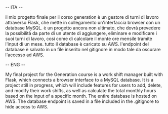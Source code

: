 -- ITA --

il mio progetto finale per il corso generation è un gestore di turni di lavoro attraverso Flask, che mette in collegamento un'interfaccia browser con un database MySQL. è un progetto ancora non ultimato, che dovrà prevedere la possibilità da parte di un utente di aggiungere, eliminare e modificare i suoi turni di lavoro, così come di calcolare il monte ore mensile tramite l'input di un mese. tutto il database è caricato su AWS. l'endpoint del database è salvato in un file inserito nel gitignore in modo tale da oscurare l'accesso ad AWS.

 -- ENG --

My final project for the Generation course is a work shift manager built with Flask, which connects a browser interface to a MySQL database. It is a project still in progress, which will include features for users to add, delete, and modify their work shifts, as well as calculate the total monthly hours based on the input of a specific month. The entire database is hosted on AWS. The database endpoint is saved in a file included in the .gitignore to hide access to AWS.
